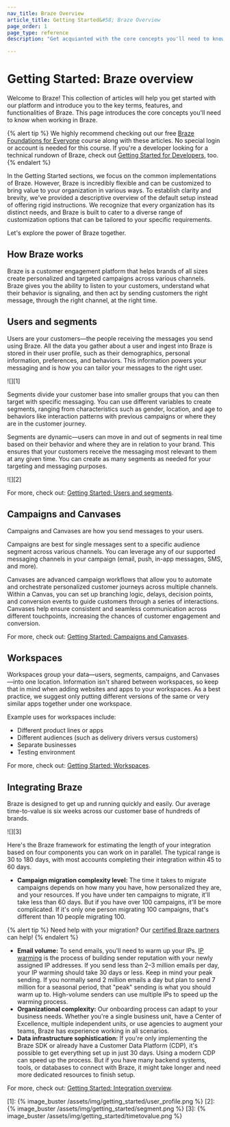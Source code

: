 ```yaml
---
nav_title: Braze Overview
article_title: Getting Started&#58; Braze Overview
page_order: 1
page_type: reference
description: "Get acquianted with the core concepts you'll need to know when working in Braze."

---
```


# Getting Started: Braze overview

Welcome to Braze! This collection of articles will help you get started with our platform and introduce you to the key terms, features, and functionalities of Braze. This page introduces the core concepts you'll need to know when working in Braze.

{% alert tip %}
We highly recommend checking out our free [Braze Foundations for Everyone](https://learning.braze.com/page/braze-foundations-for-everyone) course along with these articles. No special login or account is needed for this course. If you're a developer looking for a technical rundown of Braze, check out [Getting Started for Developers]({{site.baseurl}}/developer_guide/platform_wide/getting_started/platform_overview), too.
{% endalert %}

In the Getting Started sections, we focus on the common implementations of Braze. However, Braze is incredibly flexible and can be customized to bring value to your organization in various ways. To establish clarity and brevity, we've provided a descriptive overview of the default setup instead of offering rigid instructions. We recognize that every organization has its distinct needs, and Braze is built to cater to a diverse range of customization options that can be tailored to your specific requirements.

Let's explore the power of Braze together.

## How Braze works

Braze is a customer engagement platform that helps brands of all sizes create personalized and targeted campaigns across various channels. Braze gives you the ability to listen to your customers, understand what their behavior is signaling, and then act by sending customers the right message, through the right channel, at the right time.

## Users and segments

Users are your customers—the people receiving the messages you send using Braze. All the data you gather about a user and ingest into Braze is stored in their user profile, such as their demographics, personal information, preferences, and behaviors. This information powers your messaging and is how you can tailor your messages to the right user.

![][1]

Segments divide your customer base into smaller groups that you can then target with specific messaging. You can use different variables to create segments, ranging from characteristics such as gender, location, and age to behaviors like interaction patterns with previous campaigns or where they are in the customer journey.

Segments are dynamic—users can move in and out of segments in real time based on their behavior and where they are in relation to your brand. This ensures that your customers receive the messaging most relevant to them at any given time. You can create as many segments as needed for your targeting and messaging purposes.

![][2]

For more, check out: [Getting Started: Users and segments]({{site.baseurl}}/user_guide/getting_started/users_segments/).

## Campaigns and Canvases

Campaigns and Canvases are how you send messages to your users.

Campaigns are best for single messages sent to a specific audience segment across various channels. You can leverage any of our supported messaging channels in your campaign (email, push, in-app messages, SMS, and more).

Canvases are advanced campaign workflows that allow you to automate and orchestrate personalized customer journeys across multiple channels. Within a Canvas, you can set up branching logic, delays, decision points, and conversion events to guide customers through a series of interactions. Canvases help ensure consistent and seamless communication across different touchpoints, increasing the chances of customer engagement and conversion. 

For more, check out: [Getting Started: Campaigns and Canvases]({{site.baseurl}}/user_guide/getting_started/campaigns_canvases/).

## Workspaces

Workspaces group your data—users, segments, campaigns, and Canvases—into one location. Information isn't shared between workspaces, so keep that in mind when adding websites and apps to your workspaces. As a best practice, we suggest only putting different versions of the same or very similar apps together under one workspace.

Example uses for workspaces include:

- Different product lines or apps
- Different audiences (such as delivery drivers versus customers)
- Separate businesses
- Testing environment

For more, check out: [Getting Started: Workspaces]({{site.baseurl}}/user_guide/getting_started/workspaces/).

## Integrating Braze

Braze is designed to get up and running quickly and easily. Our average time-to-value is six weeks across our customer base of hundreds of brands.

![][3]

Here's the Braze framework for estimating the length of your integration based on four components you can work on in parallel. The typical range is 30 to 180 days, with most accounts completing their integration within 45 to 60 days.

- **Campaign migration complexity level:** The time it takes to migrate campaigns depends on how many you have, how personalized they are, and your resources. If you have under ten campaigns to migrate, it'll take less than 60 days. But if you have over 100 campaigns, it'll be more complicated. If it's only one person migrating 100 campaigns, that's different than 10 people migrating 100.

{% alert tip %}
Need help with your migration? Our [certified Braze partners](https://www.braze.com/partners/solutions-partners) can help!
{% endalert %}

- **Email volume:** To send emails, you'll need to warm up your IPs. [IP warming]({{site.baseurl}}/user_guide/onboarding_with_braze/email_setup/ip_warming/) is the process of building sender reputation with your newly assigned IP addresses. If you send less than 2–3 million emails per day, your IP warming should take 30 days or less. Keep in mind your peak sending. If you normally send 2 million emails a day but plan to send 7 million for a seasonal period, that "peak" sending is what you should warm up to. High-volume senders can use multiple IPs to speed up the warming process.
- **Organizational complexity:** Our onboarding process can adapt to your business needs. Whether you're a single business unit, have a Center of Excellence, multiple independent units, or use agencies to augment your teams, Braze has experience working in all scenarios.
- **Data infrastructure sophistication:** If you're only implementing the Braze SDK or already have a Customer Data Platform (CDP), it's possible to get everything set up in just 30 days. Using a modern CDP can speed up the process. But if you have many backend systems, tools, or databases to connect with Braze, it might take longer and need more dedicated resources to finish setup.

For more, check out: [Getting Started: Integration overview]({{site.baseurl}}/user_guide/getting_started/integration/).

[1]: {% image_buster /assets/img/getting_started/user_profile.png %}
[2]: {% image_buster /assets/img/getting_started/segment.png %}
[3]: {% image_buster /assets/img/getting_started/timetovalue.png %}